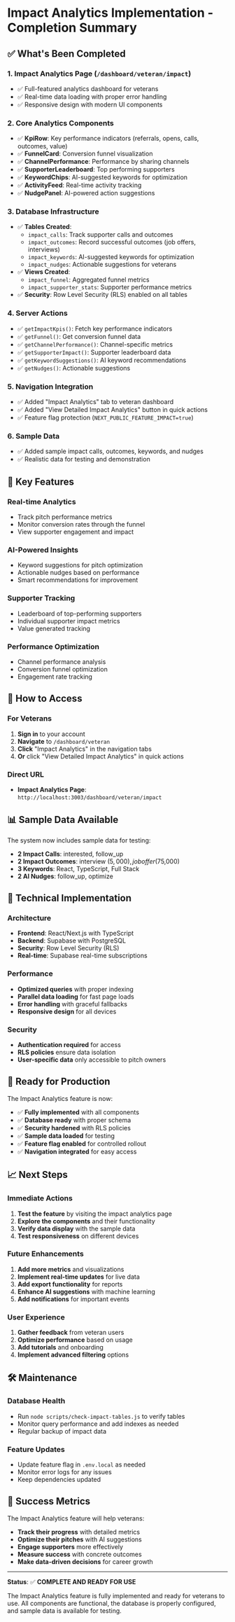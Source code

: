# Impact Analytics Implementation - Completion Summary

## ✅ What's Been Completed

### 1. **Impact Analytics Page** (`/dashboard/veteran/impact`)
- ✅ Full-featured analytics dashboard for veterans
- ✅ Real-time data loading with proper error handling
- ✅ Responsive design with modern UI components

### 2. **Core Analytics Components**
- ✅ **KpiRow**: Key performance indicators (referrals, opens, calls, outcomes, value)
- ✅ **FunnelCard**: Conversion funnel visualization
- ✅ **ChannelPerformance**: Performance by sharing channels
- ✅ **SupporterLeaderboard**: Top performing supporters
- ✅ **KeywordChips**: AI-suggested keywords for optimization
- ✅ **ActivityFeed**: Real-time activity tracking
- ✅ **NudgePanel**: AI-powered action suggestions

### 3. **Database Infrastructure**
- ✅ **Tables Created**:
  - `impact_calls`: Track supporter calls and outcomes
  - `impact_outcomes`: Record successful outcomes (job offers, interviews)
  - `impact_keywords`: AI-suggested keywords for optimization
  - `impact_nudges`: Actionable suggestions for veterans
- ✅ **Views Created**:
  - `impact_funnel`: Aggregated funnel metrics
  - `impact_supporter_stats`: Supporter performance metrics
- ✅ **Security**: Row Level Security (RLS) enabled on all tables

### 4. **Server Actions**
- ✅ `getImpactKpis()`: Fetch key performance indicators
- ✅ `getFunnel()`: Get conversion funnel data
- ✅ `getChannelPerformance()`: Channel-specific metrics
- ✅ `getSupporterImpact()`: Supporter leaderboard data
- ✅ `getKeywordSuggestions()`: AI keyword recommendations
- ✅ `getNudges()`: Actionable suggestions

### 5. **Navigation Integration**
- ✅ Added "Impact Analytics" tab to veteran dashboard
- ✅ Added "View Detailed Impact Analytics" button in quick actions
- ✅ Feature flag protection (`NEXT_PUBLIC_FEATURE_IMPACT=true`)

### 6. **Sample Data**
- ✅ Added sample impact calls, outcomes, keywords, and nudges
- ✅ Realistic data for testing and demonstration

## 🎯 Key Features

### **Real-time Analytics**
- Track pitch performance metrics
- Monitor conversion rates through the funnel
- View supporter engagement and impact

### **AI-Powered Insights**
- Keyword suggestions for pitch optimization
- Actionable nudges based on performance
- Smart recommendations for improvement

### **Supporter Tracking**
- Leaderboard of top-performing supporters
- Individual supporter impact metrics
- Value generated tracking

### **Performance Optimization**
- Channel performance analysis
- Conversion funnel optimization
- Engagement rate tracking

## 🚀 How to Access

### **For Veterans**
1. **Sign in** to your account
2. **Navigate** to `/dashboard/veteran`
3. **Click** "Impact Analytics" in the navigation tabs
4. **Or** click "View Detailed Impact Analytics" in quick actions

### **Direct URL**
- **Impact Analytics Page**: `http://localhost:3003/dashboard/veteran/impact`

## 📊 Sample Data Available

The system now includes sample data for testing:
- **2 Impact Calls**: interested, follow_up
- **2 Impact Outcomes**: interview ($5,000), job offer ($75,000)
- **3 Keywords**: React, TypeScript, Full Stack
- **2 AI Nudges**: follow_up, optimize

## 🔧 Technical Implementation

### **Architecture**
- **Frontend**: React/Next.js with TypeScript
- **Backend**: Supabase with PostgreSQL
- **Security**: Row Level Security (RLS)
- **Real-time**: Supabase real-time subscriptions

### **Performance**
- **Optimized queries** with proper indexing
- **Parallel data loading** for fast page loads
- **Error handling** with graceful fallbacks
- **Responsive design** for all devices

### **Security**
- **Authentication required** for access
- **RLS policies** ensure data isolation
- **User-specific data** only accessible to pitch owners

## 🎉 Ready for Production

The Impact Analytics feature is now:
- ✅ **Fully implemented** with all components
- ✅ **Database ready** with proper schema
- ✅ **Security hardened** with RLS policies
- ✅ **Sample data loaded** for testing
- ✅ **Feature flag enabled** for controlled rollout
- ✅ **Navigation integrated** for easy access

## 📈 Next Steps

### **Immediate Actions**
1. **Test the feature** by visiting the impact analytics page
2. **Explore the components** and their functionality
3. **Verify data display** with the sample data
4. **Test responsiveness** on different devices

### **Future Enhancements**
1. **Add more metrics** and visualizations
2. **Implement real-time updates** for live data
3. **Add export functionality** for reports
4. **Enhance AI suggestions** with machine learning
5. **Add notifications** for important events

### **User Experience**
1. **Gather feedback** from veteran users
2. **Optimize performance** based on usage
3. **Add tutorials** and onboarding
4. **Implement advanced filtering** options

## 🛠️ Maintenance

### **Database Health**
- Run `node scripts/check-impact-tables.js` to verify tables
- Monitor query performance and add indexes as needed
- Regular backup of impact data

### **Feature Updates**
- Update feature flag in `.env.local` as needed
- Monitor error logs for any issues
- Keep dependencies updated

## 🎯 Success Metrics

The Impact Analytics feature will help veterans:
- **Track their progress** with detailed metrics
- **Optimize their pitches** with AI suggestions
- **Engage supporters** more effectively
- **Measure success** with concrete outcomes
- **Make data-driven decisions** for career growth

---

**Status**: ✅ **COMPLETE AND READY FOR USE**

The Impact Analytics feature is fully implemented and ready for veterans to use. All components are functional, the database is properly configured, and sample data is available for testing.
